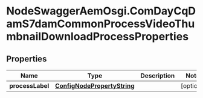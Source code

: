 # NodeSwaggerAemOsgi.ComDayCqDamS7damCommonProcessVideoThumbnailDownloadProcessProperties

## Properties
Name | Type | Description | Notes
------------ | ------------- | ------------- | -------------
**processLabel** | [**ConfigNodePropertyString**](ConfigNodePropertyString.md) |  | [optional] 


